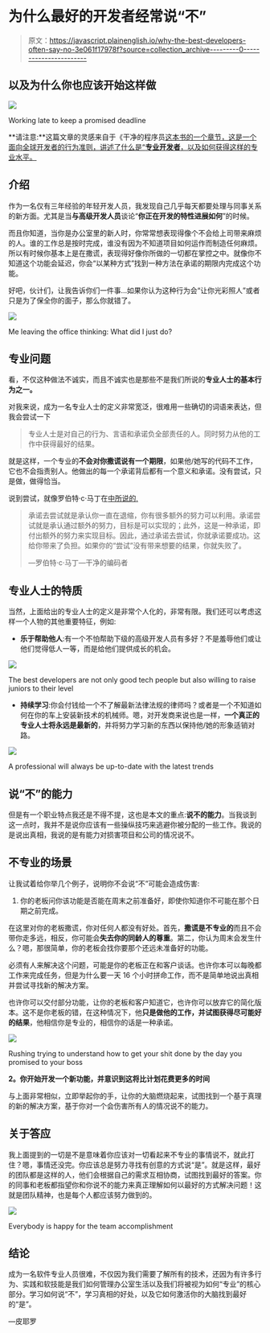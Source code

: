 # 为什么最好的开发者经常说“不”

> 原文：<https://javascript.plainenglish.io/why-the-best-developers-often-say-no-3e061f17978f?source=collection_archive---------0----------------------->

## 以及为什么你也应该开始这样做

![](img/6cb812379763fcb5a0b35d4f59abbca6.png)

Working late to keep a promised deadline

**请注意:**这篇文章的灵感来自于《干净的程序员[这本书的一个章节，这是一个面向全球开发者的行为准则，讲述了什么是“**专业开发者**，以及如何获得这样的专业水平。](https://www.amazon.com/Clean-Coder-Conduct-Professional-Programmers-ebook/dp/B0050JLC9Y)

## 介绍

作为一名仅有三年经验的年轻开发人员，我发现自己几乎每天都要处理与同事关系的新方面。尤其是当**与高级开发人员**谈论“**你正在开发的特性进展如何**”的时候。

而且你知道，当你是办公室里的新人时，你常常想表现得像个不会给上司带来麻烦的人。谁的工作总是按时完成，谁没有因为不知道项目如何运作而制造任何麻烦。所以有时候你基本上是在撒谎，表现得好像你所做的一切都在掌控之中。就像你不知道这个功能会延迟，你会“以某种方式”找到一种方法在承诺的期限内完成这个功能。

好吧，伙计们，让我告诉你们一件事…如果你认为这种行为会“让你光彩照人”或者只是为了保全你的面子，那么你就错了。

![](img/e15fd5502631f2c0b9503387ac1c68f7.png)

Me leaving the office thinking: What did I just do?

## 专业问题

看，不仅这种做法不诚实，而且不诚实也是那些不是我们所说的**专业人士的基本行为之一。**

对我来说，成为一名专业人士的定义非常宽泛，很难用一些确切的词语来表达，但我会尝试一下

> 专业人士是对自己的行为、言语和承诺负全部责任的人。同时努力从他的工作中获得最好的结果。

就是这样，一个专业的**不会对你撒谎说有一个期限**，如果他/她写的代码不工作，它也不会指责别人。他做出的每一个承诺背后都有一个意义和承诺。没有尝试，只是做，做得恰当。

说到尝试，就像罗伯特·c·马丁在[中所说的,](https://www.amazon.it/Clean-Coder-Conduct-Professional-Programmers-ebook/dp/B0050JLC9Y)

> 承诺去尝试就是承认你一直在退缩，你有很多额外的努力可以利用。承诺尝试就是承认通过额外的努力，目标是可以实现的；此外，这是一种承诺，即付出额外的努力来实现目标。因此，通过承诺去尝试，你就承诺要成功。这给你带来了负担。如果你的“尝试”没有带来想要的结果，你就失败了。
> 
> —罗伯特·c·马丁—干净的编码者

## 专业人士的特质

当然，上面给出的专业人士的定义是非常个人化的，非常有限。我们还可以考虑这样一个人物的其他重要特征，例如:

*   **乐于帮助他人**:有一个不怕帮助下级的高级开发人员有多好？不是羞辱他们或让他们觉得低人一等，而是给他们提供成长的机会。

![](img/0912235fb042fbbd116a9e11b3729e90.png)

The best developers are not only good tech people but also willing to raise juniors to their level

*   **持续学习**:你会付钱给一个不了解最新法律法规的律师吗？或者是一个不知道如何在你的车上安装新技术的机械师。嗯，对开发商来说也是一样，**一个真正的专业人士将永远是最新的**，并将努力学习新的东西以保持他/她的形象适销对路。

![](img/6b043fb08f5cb5a7ab6a92b416182fc7.png)

A professional will always be up-to-date with the latest trends

## 说“不”的能力

但是有一个职业特点我还是不得不提，这也是本文的重点:**说不的能力**。当我谈到这一点时，我并不是说你应该有一些操纵技巧来逃避你被分配的一些工作。我说的是说出真相，我说的是有能力对损害项目和公司的情况说不。

## 不专业的场景

让我试着给你举几个例子，说明你不会说“不”可能会造成伤害:

1.  你的老板问你该功能是否能在周末之前准备好，即使你知道你不可能在那个日期之前完成。

在这里对你的老板撒谎，你对任何人都没有好处。首先，**撒谎是不专业的**而且不会带你走多远，相反，你可能会**失去你的同龄人的尊重**。第二，你认为周末会发生什么？嗯，那很简单，你的老板会找你要那个还远未准备好的功能。

必须有人来解决这个问题，可能是你的老板正在和客户谈话。也许你本可以每晚都工作来完成任务，但是为什么要一天 16 个小时拼命工作，而不是简单地说出真相并尝试寻找新的解决方案。

也许你可以交付部分功能，让你的老板和客户知道它，也许你可以放弃它的简化版本。这不是你老板的错，在这种情况下，他**只是做他的工作，并试图获得尽可能好的结果**，他相信你是专业的，相信你的话是一种承诺。

![](img/7c9a8f610c5477e738653d62c80530db.png)

Rushing trying to understand how to get your shit done by the day you promised to your boss

**2。你开始开发一个新功能，并意识到这将比计划花费更多的时间**

与上面非常相似，立即举起你的手，让你的大脑燃烧起来，试图找到一个基于真理的新的解决方案，基于你对一个会伤害所有人的情况说不的能力。

## 关于答应

我上面提到的一切是不是意味着你应该对一切看起来不专业的事情说不，就此打住？嗯，事情还没完。你应该总是努力寻找有创意的方式说“是”。就是这样，最好的团队都是这样的人，他们会根据自己的需求互相协商，试图找到最好的答案。你的同事和老板都指望你和你说不的能力来真正理解如何以最好的方式解决问题！这就是团队精神，也是每个人都应该努力做到的。

![](img/da61be354ed8dabf3e9296ffd09ff2c5.png)

Everybody is happy for the team accomplishment

## 结论

成为一名软件专业人员很难，不仅因为我们需要了解所有的技术，还因为有许多行为、实践和软技能是我们如何管理办公室生活以及我们将被视为如何“专业”的核心部分。学习如何说“不”，学习真相的好处，以及它如何激活你的大脑找到最好的“是”。

—皮耶罗